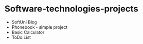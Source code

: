 # Software-technologies-projects

 - SoftUni Blog
 - Phonebook - simple project
 - Basic Calculator
 - ToDo List
